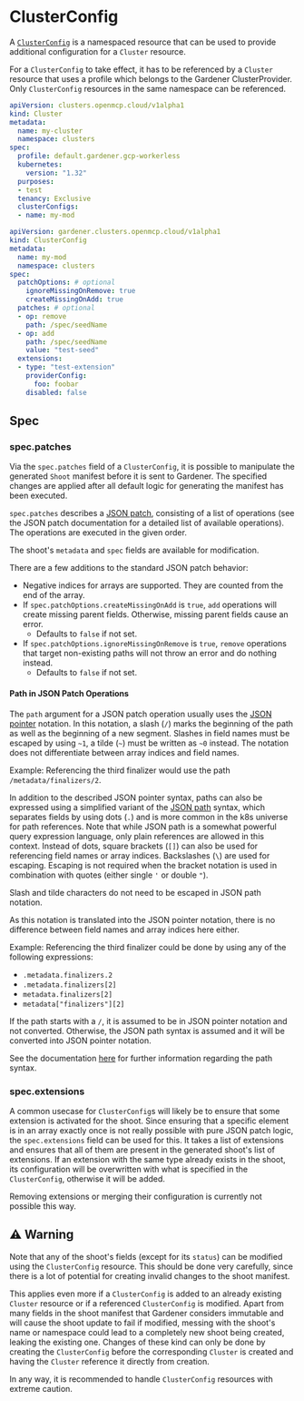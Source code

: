 # ClusterConfig

A [`ClusterConfig`](../../api/core/v1alpha1/clusterconfiguration_types.go) is a namespaced resource that can be used to provide additional configuration for a `Cluster` resource.

For a `ClusterConfig` to take effect, it has to be referenced by a `Cluster` resource that uses a profile which belongs to the Gardener ClusterProvider. Only `ClusterConfig` resources in the same namespace can be referenced.
```yaml
apiVersion: clusters.openmcp.cloud/v1alpha1
kind: Cluster
metadata:
  name: my-cluster
  namespace: clusters
spec:
  profile: default.gardener.gcp-workerless
  kubernetes:
    version: "1.32"
  purposes:
  - test
  tenancy: Exclusive
  clusterConfigs:
  - name: my-mod
```

```yaml
apiVersion: gardener.clusters.openmcp.cloud/v1alpha1
kind: ClusterConfig
metadata:
  name: my-mod
  namespace: clusters
spec:
  patchOptions: # optional
    ignoreMissingOnRemove: true
    createMissingOnAdd: true
  patches: # optional
  - op: remove
    path: /spec/seedName
  - op: add
    path: /spec/seedName
    value: "test-seed"
  extensions:
  - type: "test-extension"
    providerConfig:
      foo: foobar
    disabled: false
```

## Spec

### spec.patches

Via the `spec.patches` field of a `ClusterConfig`, it is possible to manipulate the generated `Shoot` manifest before it is sent to Gardener. The specified changes are applied after all default logic for generating the manifest has been executed.

`spec.patches` describes a [JSON patch](https://datatracker.ietf.org/doc/html/rfc6902), consisting of a list of operations (see the JSON patch documentation for a detailed list of available operations). The operations are executed in the given order.

The shoot's `metadata` and `spec` fields are available for modification.

There are a few additions to the standard JSON patch behavior:
- Negative indices for arrays are supported. They are counted from the end of the array.
- If `spec.patchOptions.createMissingOnAdd` is `true`, `add` operations will create missing parent fields. Otherwise, missing parent fields cause an error.
  - Defaults to `false` if not set.
- If `spec.patchOptions.ignoreMissingOnRemove` is `true`, `remove` operations that target non-existing paths will not throw an error and do nothing instead.
  - Defaults to `false` if not set.

#### Path in JSON Patch Operations

The `path` argument for a JSON patch operation usually uses the [JSON pointer](https://datatracker.ietf.org/doc/html/rfc6901) notation. In this notation, a slash (`/`) marks the beginning of the path as well as the beginning of a new segment. Slashes in field names must be escaped by using `~1`, a tilde (`~`) must be written as `~0` instead. The notation does not differentiate between array indices and field names.

Example: Referencing the third finalizer would use the path `/metadata/finalizers/2`.

In addition to the described JSON pointer syntax, paths can also be expressed using a simplified variant of the [JSON path](https://datatracker.ietf.org/doc/html/rfc9535) syntax, which separates fields by using dots (`.`) and is more common in the k8s universe for path references. Note that while JSON path is a somewhat powerful query expression language, only plain references are allowed in this context.
Instead of dots, square brackets (`[]`) can also be used for referencing field names or array indices.
Backslashes (`\`) are used for escaping. Escaping is not required when the bracket notation is used in combination with quotes (either single `'` or double `"`).

Slash and tilde characters do not need to be escaped in JSON path notation.

As this notation is translated into the JSON pointer notation, there is no difference between field names and array indices here either.

Example: Referencing the third finalizer could be done by using any of the following expressions:
- `.metadata.finalizers.2`
- `.metadata.finalizers[2]`
- `metadata.finalizers[2]`
- `metadata["finalizers"][2]`

If the path starts with a `/`, it is assumed to be in JSON pointer notation and not converted. Otherwise, the JSON path syntax is assumed and it will be converted into JSON pointer notation.

See the documentation [here](https://github.com/openmcp-project/controller-utils/blob/main/docs/libs/jsonpatch.md#path-notation) for further information regarding the path syntax.

### spec.extensions

A common usecase for `ClusterConfig`s will likely be to ensure that some extension is activated for the shoot. Since ensuring that a specific element is in an array exactly once is not really possible with pure JSON patch logic, the `spec.extensions` field can be used for this. It takes a list of extensions and ensures that all of them are present in the generated shoot's list of extensions. If an extension with the same type already exists in the shoot, its configuration will be overwritten with what is specified in the `ClusterConfig`, otherwise it will be added.

Removing extensions or merging their configuration is currently not possible this way.

## ⚠️ Warning

Note that any of the shoot's fields (except for its `status`) can be modified using the `ClusterConfig` resource. This should be done very carefully, since there is a lot of potential for creating invalid changes to the shoot manifest.

This applies even more if a `ClusterConfig` is added to an already existing `Cluster` resource or if a referenced `ClusterConfig` is modified. Apart from many fields in the shoot manifest that Gardener considers immutable and will cause the shoot update to fail if modified, messing with the shoot's name or namespace could lead to a completely new shoot being created, leaking the existing one. Changes of these kind can only be done by creating the `ClusterConfig` before the corresponding `Cluster` is created and having the `Cluster` reference it directly from creation.

In any way, it is recommended to handle `ClusterConfig` resources with extreme caution.
